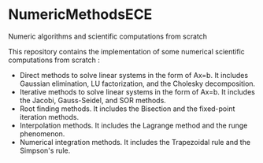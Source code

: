 # NumericMethodsECE
Numeric algorithms and scientific computations from scratch

This repository contains the implementation of some numerical scientific computations from scratch :
- Direct methods to solve linear systems in the form of Ax=b. It includes Gaussian elimination, LU factorization, and the Cholesky decomposition.
- Iterative methods to solve linear systems in the form of Ax=b. It includes the Jacobi, Gauss-Seidel, and SOR methods.
- Root finding methods. It includes the Bisection and the fixed-point iteration methods.
- Interpolation methods. It includes the Lagrange method and the runge phenomenon.
- Numerical integration methods. It includes the Trapezoidal rule and the Simpson's rule.